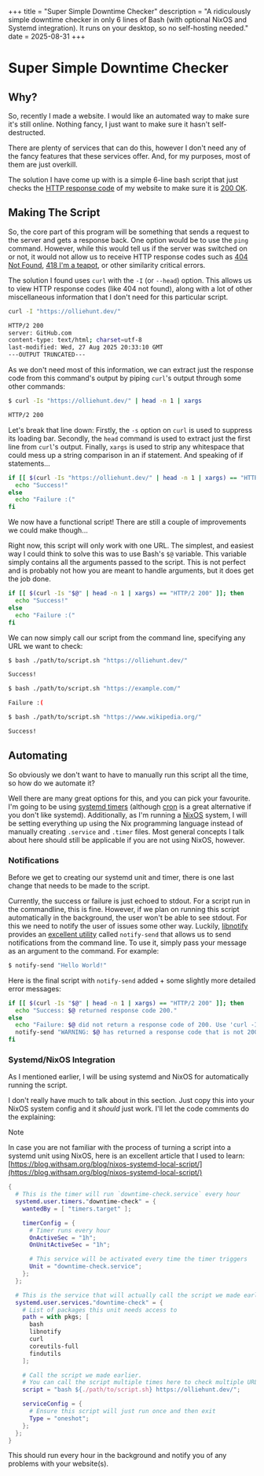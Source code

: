 +++
title = "Super Simple Downtime Checker"
description = "A ridiculously simple downtime checker in only 6 lines of Bash (with optional NixOS and Systemd integration). It runs on your desktop, so no self-hosting needed."
date = 2025-08-31
+++

# Super Simple Downtime Checker

## Why?
So, recently I made a website. I would like an automated way to make sure it's still online. Nothing fancy, I just want to make sure it hasn't self-destructed.

There are plenty of services that can do this, however I don't need any of the fancy features that these services offer. And, for my purposes, most of them are just overkill.

The solution I have come up with is a simple 6-line bash script that just checks the [HTTP response code](https://developer.mozilla.org/en-US/docs/Web/HTTP/Reference/Status) of my website to make sure it is [200 OK](https://developer.mozilla.org/en-US/docs/Web/HTTP/Reference/Status/200).

## Making The Script
So, the core part of this program will be something that sends a request to the server and gets a response back. One option would be to use the `ping` command. However, while this would tell us if the server was switched on or not, it would not allow us to receive HTTP response codes such as [404 Not Found](https://developer.mozilla.org/en-US/docs/Web/HTTP/Reference/Status/404), [418 I'm a teapot](https://developer.mozilla.org/en-US/docs/Web/HTTP/Reference/Status/418), or other similarity critical errors.

The solution I found uses `curl` with the `-I` (or `--head`) option. This allows us to view HTTP response codes (like 404 not found), along with a lot of other miscellaneous information that I don't need for this particular script.

```bash
curl -I "https://olliehunt.dev/"

HTTP/2 200
server: GitHub.com
content-type: text/html; charset=utf-8
last-modified: Wed, 27 Aug 2025 20:33:10 GMT
---OUTPUT TRUNCATED---
```

As we don't need most of this information, we can extract just the response code from this command's output by piping `curl`'s output through some other commands:

```bash
$ curl -Is "https://olliehunt.dev/" | head -n 1 | xargs

HTTP/2 200
```

Let's break that line down: Firstly, the `-s` option on `curl` is used to suppress its loading bar. Secondly, the `head` command is used to extract just the first line from `curl`'s output. Finally, `xargs` is used to strip any whitespace that could mess up a string comparison in an if statement. And speaking of if statements...

```bash
if [[ $(curl -Is "https://olliehunt.dev/" | head -n 1 | xargs) == "HTTP/2 200" ]]; then
  echo "Success!"
else
  echo "Failure :("
fi
```

We now have a functional script! There are still a couple of improvements we could make though...

Right now, this script will only work with one URL. The simplest, and easiest way I could think to solve this was to use Bash's `$@` variable. This variable simply contains all the arguments passed to the script. This is not perfect and is probably not how you are meant to handle arguments, but it does get the job done.

```bash
if [[ $(curl -Is "$@" | head -n 1 | xargs) == "HTTP/2 200" ]]; then
  echo "Success!"
else
  echo "Failure :("
fi
```

We can now simply call our script from the command line, specifying any URL we want to check:

```bash
$ bash ./path/to/script.sh "https://olliehunt.dev/"

Success!
```

```bash
$ bash ./path/to/script.sh "https://example.com/"

Failure :(
```

```bash
$ bash ./path/to/script.sh "https://www.wikipedia.org/"

Success!
```

## Automating
So obviously we don't want to have to manually run this script all the time, so how do we automate it?

Well there are many great options for this, and you can pick your favourite. I'm going to be using [systemd timers](https://wiki.archlinux.org/title/Systemd/Timers) (although [cron](https://en.wikipedia.org/wiki/Cron) is a great alternative if you don't like systemd). Additionally, as I'm running a [NixOS](https://nixos.org/) system, I will be setting everything up using the Nix programming language instead of manually creating `.service` and `.timer` files. Most general concepts I talk about here should still be applicable if you are not using NixOS, however.

### Notifications
Before we get to creating our systemd unit and timer, there is one last change that needs to be made to the script.

Currently, the success or failure is just echoed to stdout. For a script run in the commandline, this is fine. However, if we plan on running this script automatically in the background, the user won't be able to see stdout. For this we need to notify the user of issues some other way. Luckily, [libnotify](https://gitlab.gnome.org/GNOME/libnotify) provides an [excellent utility]((https://man.archlinux.org/man/notify-send.1)) called `notify-send` that allows us to send notifications from the command line. To use it, simply pass your message as an argument to the command. For example:

```bash
$ notify-send "Hello World!"
```

Here is the final script with `notify-send` added + some slightly more detailed error messages:

```bash
if [[ $(curl -Is "$@" | head -n 1 | xargs) == "HTTP/2 200" ]]; then
  echo "Success: $@ returned response code 200."
else
  echo "Failure: $@ did not return a response code of 200. Use 'curl -Is \"$@\"' for more info."
  notify-send "WARNING: $@ has returned a response code that is not 200!"
fi
```

### Systemd/NixOS Integration
As I mentioned earlier, I will be using systemd and NixOS for automatically running the script.

I don't really have much to talk about in this section. Just copy this into your NixOS system config and it *should* just work. I'll let the code comments do the explaining:

> [!NOTE]
> In case you are not familiar with the process of turning a script into a
> systemd unit using NixOS, here is an excellent article that I used to learn:
> [https://blog.withsam.org/blog/nixos-systemd-local-script/](https://blog.withsam.org/blog/nixos-systemd-local-script/)

```nix
{
  # This is the timer will run `downtime-check.service` every hour
  systemd.user.timers."downtime-check" = {
    wantedBy = [ "timers.target" ];

    timerConfig = {
      # Timer runs every hour
      OnActiveSec = "1h";
      OnUnitActiveSec = "1h";

      # This service will be activated every time the timer triggers
      Unit = "downtime-check.service";
    };
  };

  # This is the service that will actually call the script we made earlier
  systemd.user.services."downtime-check" = {
    # List of packages this unit needs access to
    path = with pkgs; [
      bash
      libnotify
      curl
      coreutils-full
      findutils
    ];

    # Call the script we made earlier.
    # You can call the script multiple times here to check multiple URLs.
    script = "bash ${./path/to/script.sh} https://olliehunt.dev/";

    serviceConfig = {
      # Ensure this script will just run once and then exit
      Type = "oneshot";
    };
  };
}
```

This should run every hour in the background and notify you of any problems with your website(s).
